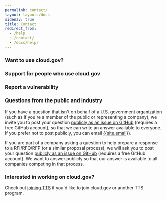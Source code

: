 ```yaml
---
permalink: contact/
layout: layouts/docs
sidenav: true
title: Contact
redirect_from:
  - /help
  - /contact/
  - /docs/help/
---
```


### Want to use cloud.gov?


### Support for people who use cloud.gov

### Report a vulnerability


### Questions from the public and industry

If you have a question that isn't on behalf of a U.S. government organization (such as if you're a member of the public or representing a company), we invite you to post your question [publicly as an issue on GitHub]({{site.github_url}}/issues/new) (requires a free GitHub account), so that we can write an answer available to everyone. If you prefer not to post publicly, you can email [{{site.email}}](mailto:{{site.email}}).

If you are part of a company asking a question to help prepare a response to a RFI/RFQ/RFP (or a similar proposal process), we will ask you to post your question [publicly as an issue on GitHub]({{site.github_url}}/issues/new) (requires a free GitHub account). We want to answer publicly so that our answer is available to all companies competing in that process.

### Interested in working on cloud.gov?

Check out [joining TTS](https://join.tts.gsa.gov/) if you'd like to join cloud.gov or another TTS program.
